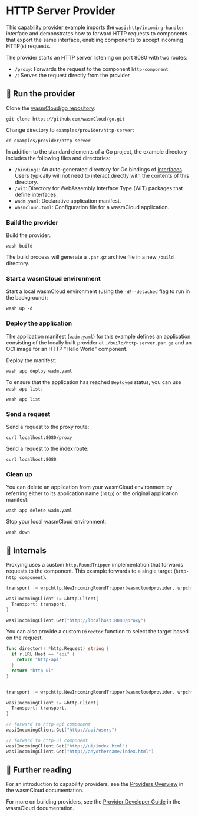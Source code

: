 # HTTP Server Provider

This [capability provider example](https://github.com/wasmCloud/go/tree/main/examples/provider/http-server) imports the `wasi:http/incoming-handler` interface and demonstrates how to forward HTTP requests to components that export the same interface, enabling components to accept incoming HTTP(s) requests.

The provider starts an HTTP server listening on port 8080 with two routes:

- `/proxy`: Forwards the request to the component `http-component`
- `/`: Serves the request directly from the provider

## 👟 Run the provider

Clone the [wasmCloud/go repository](https://github.com/wasmcloud/go): 

```shell
git clone https://github.com/wasmCloud/go.git
```

Change directory to `examples/provider/http-server`:

```shell
cd examples/provider/http-server
```

In addition to the standard elements of a Go project, the example directory includes the following files and directories:

- `/bindings`: An auto-generated directory for Go bindings of [interfaces](https://wasmcloud.com/docs/concepts/interfaces). Users typically will not need to interact directly with the contents of this directory.
- `/wit`: Directory for WebAssembly Interface Type (WIT) packages that define interfaces.
- `wadm.yaml`: Declarative application manifest.
- `wasmcloud.toml`: Configuration file for a wasmCloud application.

### Build the provider

Build the provider:

```shell
wash build
```

The build process will generate a `.par.gz` archive file in a new `/build` directory.

### Start a wasmCloud environment

Start a local wasmCloud environment (using the `-d`/`--detached` flag to run in the background):

```shell
wash up -d
```

### Deploy the application

The application manifest (`wadm.yaml`) for this example defines an application consisting of the locally built provider at `./build/http-server.par.gz` and an OCI image for an HTTP "Hello World" component.

Deploy the manifest:

```shell
wash app deploy wadm.yaml
```

To ensure that the application has reached `Deployed` status, you can use `wash app list`:

```shell
wash app list
```

### Send a request

Send a request to the proxy route:

```shell
curl localhost:8080/proxy
```

Send a request to the index route:

```shell
curl localhost:8080
```

### Clean up

You can delete an application from your wasmCloud environment by referring either to its application name (`http`) or the original application manifest:

```shell
wash app delete wadm.yaml
```

Stop your local wasmCloud environment:

```shell
wash down
```

## 🩻 Internals

Proxying uses a custom `http.RoundTripper` implementation that forwards requests to the component. This example forwards to a single target (`http-http_component`).

```go
transport := wrpchttp.NewIncomingRoundTripper(wasmcloudprovider, wrpchttp.WithSingleTarget("http-http_component"))

wasiIncomingClient := &http.Client{
  Transport: transport,
}

wasiIncomingClient.Get("http://localhost:8080/proxy")
```

You can also provide a custom `Director` function to select the target based on the request.

```go
func director(r *http.Request) string {
  if r.URL.Host == "api" {
    return "http-api"
  }
  return "http-ui"
}


transport := wrpchttp.NewIncomingRoundTripper(wasmcloudprovider, wrpchttp.WithDirector(director))

wasiIncomingClient := &http.Client{
  Transport: transport,
}

// forward to http-api component
wasiIncomingClient.Get("http://api/users")

// forward to http-ui component
wasiIncomingClient.Get("http://ui/index.html")
wasiIncomingClient.Get("http://anyothername/index.html")
```

## 📖 Further reading

For an introduction to capability providers, see the [Providers Overview](https://wasmcloud.com/docs/concepts/providers) in the wasmCloud documentation.

For more on building providers, see the [Provider Developer Guide](https://wasmcloud.com/docs/developer/providers/) in the wasmCloud documentation. 
